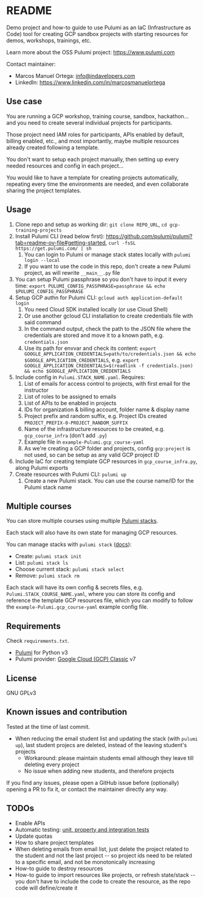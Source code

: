 # README
Demo project and how-to guide to use Pulumi as an IaC (Infrastructure as Code) tool for creating GCP sandbox projects with starting resources for demos, workshops, trainings, etc.

Learn more about the OSS Pulumi project: https://www.pulumi.com

Contact maintainer:
- Marcos Manuel Ortega: info@indavelopers.com
- LinkedIn: https://www.linkedin.com/in/marcosmanuelortega


## Use case
You are running a GCP workshop, training course, sandbox, hackathon... and you need to create several individual projects for participants.

Those project need IAM roles for participants, APIs enabled by default, billing enabled, etc., and most importantly, maybe multiple resources already created following a template.

You don't want to setup each project manually, then setting up every needed resources and config in each project...

You would like to have a template for creating projects automatically, repeating every time the environments are needed, and even collaborate sharing the project templates.


## Usage
1. Clone repo and setup as working dir: `git clone REPO_URL`, `cd gcp-training-projects`
1. Install Pulumi CLI (read below first): https://github.com/pulumi/pulumi?tab=readme-ov-file#getting-started, `curl -fsSL https://get.pulumi.com/ | sh`
    1. You can login to Pulumi or manage stack states locally with `pulumi login --local`
    1. If you want to use the code in this repo, don't create a new Pulumi project, as will rewrite `__main__.py` file
1. You can setup Pulumi passphrase so you don't have to input it every time: `export PULUMI_CONFIG_PASSPHRASE=passphrase && echo $PULUMI_CONFIG_PASSPHRASE`
1. Setup GCP authn for Pulumi CLI: `gcloud auth application-default login`
    1. You need Cloud SDK installed locally (or use Cloud Shell)
    1. Or use another gcloud CLI installation to create credentials file with said command
    1. In the command output, check the path to the JSON file where the credentials are stored and move it to a known path, e.g. `credentials.json`
    1. Use its path for envvar and check its content: `export GOOGLE_APPLICATION_CREDENTIALS=path/to/credentials.json && echo $GOOGLE_APPLICATION_CREDENTIALS`, e.g. `export GOOGLE_APPLICATION_CREDENTIALS=$(readlink -f credentials.json) && echo $GOOGLE_APPLICATION_CREDENTIALS`
1. Include config in `Pulumi.STACK_NAME.yaml`. Requires:
    1. List of emails for access control to projects, with first email for the instructor
    1. List of roles to be assigned to emails
    1. List of APIs to be enabled in projects
    1. IDs for organization & billing account, folder name & display name
    1. Project prefix and random suffix, e.g. Project IDs created `PROJECT_PREFIX-0-PROJECT_RANDOM_SUFFIX`
    1. Name of the infrastructure resources to be created, e.g. `gcp_course_infra` (don't add `.py`)
    1. Example file in `example-Pulumi.gcp_course-yaml`
    1. As we're creating a GCP folder and projects, config `gcp:project` is not used, so can be setup as any valid GCP project ID
1. Include IaC for creating template GCP resources in `gcp_course_infra.py`, along Pulumi exports
1. Create resources with Pulumi CLI: `pulumi up`
    1. Create a new Pulumi stack. You can use the course name/ID for the Pulumi stack name


## Multiple courses
You can store multiple courses using multiple [Pulumi stacks](https://www.pulumi.com/docs/concepts/stack/).

Each stack will also have its own state for managing GCP resources.

You can manage stacks with `pulumi stack` ([docs](https://www.pulumi.com/docs/cli/commands/pulumi_stack/)):
- Create: `pulumi stack init`
- List: `pulumi stack ls`
- Choose current stack: `pulumi stack select`
- Remove: `pulumi stack rm`

Each stack will have its own config & secrets files, e.g. `Pulumi.STACK_COURSE_NAME.yaml`, where you can store its config and reference the template GCP resources file, which you can modify to follow the `example-Pulumi.gcp_course-yaml` example config file.


## Requirements
Check `requirements.txt`.

- [Pulumi](https://www.pulumi.com/docs/) for Python v3
- Pulumi provider: [Google Cloud (GCP) Classic](https://www.pulumi.com/registry/packages/gcp/) v7


## License
GNU GPLv3


## Known issues and contribution
Tested at the time of last commit.

- When reducing the email student list and updating the stack (with `pulumi up`), last student projecs are deleted, instead of the leaving student's projects
    - Workaround: please maintain students email although they leave till deleting every project
    - No issue when adding new students, and therefore projects

If you find any issues, please open a GitHub issue before (optionally) opening a PR to fix it, or contact the maintainer directly any way.


## TODOs
- Enable APIs
- Automatic testing: [unit, property and integration tests](https://www.pulumi.com/docs/using-pulumi/testing/)
- Update quotas
- How to share project templates
- When deleting emails from email list, just delete the project related to the student and not the last project -- so project ids need to be related to a specific email, and not be monotonically increasing
- How-to guide to destroy resources
- How-to guide to import resources like projects, or refresh state/stack -- you don't have to include the code to create the resource, as the repo code will define/create it
